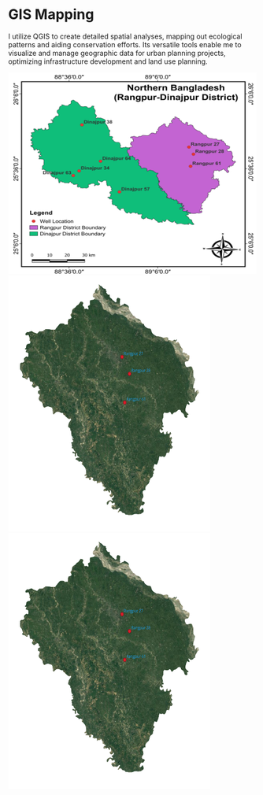 # GIS Mapping
I utilize QGIS to create detailed spatial analyses, mapping out ecological patterns and aiding conservation efforts. Its versatile tools enable me to visualize and manage geographic data for urban planning projects, optimizing infrastructure development and land use planning.


<p float="left">  
<img src="https://github.com/Abdullah-TU/GIS-Mapping/blob/main/Study_Area_Map(Rangpur-Dinajpur).png" width="520" height="410">
<img src="https://github.com/Abdullah-TU/GIS-Mapping/blob/main/Rangpur_Ruster_image.png" width="410" height="520">
<img src="https://github.com/Abdullah-TU/GIS-Mapping/blob/main/Rangpur_Ruster_image.png" width="410" height="520">
</p>
